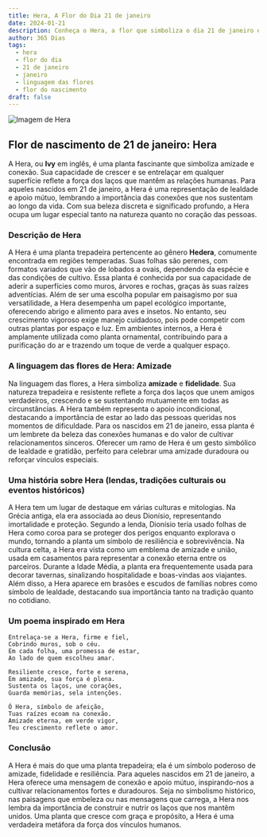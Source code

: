 ```yaml
---
title: Hera, A Flor do Dia 21 de janeiro
date: 2024-01-21
description: Conheça o Hera, a flor que simboliza o dia 21 de janeiro e seu significado 'Amizade'. Explore a beleza e o simbolismo desta flor encantadora.
author: 365 Dias
tags:
  - hera
  - flor do dia
  - 21 de janeiro
  - janeiro
  - linguagem das flores
  - flor do nascimento
draft: false
---
```


![Imagem de Hera](https://cdn.pixabay.com/photo/2017/03/05/18/09/texture-2119303_1280.jpg#center)


## Flor de nascimento de 21 de janeiro: Hera

A Hera, ou **Ivy** em inglês, é uma planta fascinante que simboliza amizade e conexão. Sua capacidade de crescer e se entrelaçar em qualquer superfície reflete a força dos laços que mantêm as relações humanas. Para aqueles nascidos em 21 de janeiro, a Hera é uma representação de lealdade e apoio mútuo, lembrando a importância das conexões que nos sustentam ao longo da vida. Com sua beleza discreta e significado profundo, a Hera ocupa um lugar especial tanto na natureza quanto no coração das pessoas.

### Descrição de Hera

A Hera é uma planta trepadeira pertencente ao gênero **Hedera**, comumente encontrada em regiões temperadas. Suas folhas são perenes, com formatos variados que vão de lobados a ovais, dependendo da espécie e das condições de cultivo. Essa planta é conhecida por sua capacidade de aderir a superfícies como muros, árvores e rochas, graças às suas raízes adventícias. Além de ser uma escolha popular em paisagismo por sua versatilidade, a Hera desempenha um papel ecológico importante, oferecendo abrigo e alimento para aves e insetos. No entanto, seu crescimento vigoroso exige manejo cuidadoso, pois pode competir com outras plantas por espaço e luz. Em ambientes internos, a Hera é amplamente utilizada como planta ornamental, contribuindo para a purificação do ar e trazendo um toque de verde a qualquer espaço.

### A linguagem das flores de Hera: Amizade

Na linguagem das flores, a Hera simboliza **amizade** e **fidelidade**. Sua natureza trepadeira e resistente reflete a força dos laços que unem amigos verdadeiros, crescendo e se sustentando mutuamente em todas as circunstâncias. A Hera também representa o apoio incondicional, destacando a importância de estar ao lado das pessoas queridas nos momentos de dificuldade. Para os nascidos em 21 de janeiro, essa planta é um lembrete da beleza das conexões humanas e do valor de cultivar relacionamentos sinceros. Oferecer um ramo de Hera é um gesto simbólico de lealdade e gratidão, perfeito para celebrar uma amizade duradoura ou reforçar vínculos especiais.

### Uma história sobre Hera (lendas, tradições culturais ou eventos históricos)

A Hera tem um lugar de destaque em várias culturas e mitologias. Na Grécia antiga, ela era associada ao deus Dionísio, representando imortalidade e proteção. Segundo a lenda, Dionísio teria usado folhas de Hera como coroa para se proteger dos perigos enquanto explorava o mundo, tornando a planta um símbolo de resiliência e sobrevivência. Na cultura celta, a Hera era vista como um emblema de amizade e união, usada em casamentos para representar a conexão eterna entre os parceiros. Durante a Idade Média, a planta era frequentemente usada para decorar tavernas, sinalizando hospitalidade e boas-vindas aos viajantes. Além disso, a Hera aparece em brasões e escudos de famílias nobres como símbolo de lealdade, destacando sua importância tanto na tradição quanto no cotidiano.

### Um poema inspirado em Hera

```
Entrelaça-se a Hera, firme e fiel,  
Cobrindo muros, sob o céu.  
Em cada folha, uma promessa de estar,  
Ao lado de quem escolheu amar.  

Resiliente cresce, forte e serena,  
Em amizade, sua força é plena.  
Sustenta os laços, une corações,  
Guarda memórias, sela intenções.  

Ó Hera, símbolo de afeição,  
Tuas raízes ecoam na conexão.  
Amizade eterna, em verde vigor,  
Teu crescimento reflete o amor.  
```

### Conclusão

A Hera é mais do que uma planta trepadeira; ela é um símbolo poderoso de amizade, fidelidade e resiliência. Para aqueles nascidos em 21 de janeiro, a Hera oferece uma mensagem de conexão e apoio mútuo, inspirando-nos a cultivar relacionamentos fortes e duradouros. Seja no simbolismo histórico, nas paisagens que embeleza ou nas mensagens que carrega, a Hera nos lembra da importância de construir e nutrir os laços que nos mantêm unidos. Uma planta que cresce com graça e propósito, a Hera é uma verdadeira metáfora da força dos vínculos humanos.
